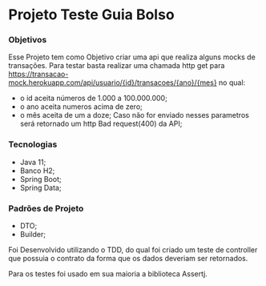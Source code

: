 # Projeto Teste Guia Bolso 

### Objetivos 
Esse Projeto tem como Objetivo criar uma api que realiza alguns mocks de transações.
Para testar basta realizar uma chamada http get para https://transacao-mock.herokuapp.com/api/usuario/{id}/transacoes/{ano}/{mes}
no qual:
 * o id aceita números de 1.000 a 100.000.000; 
 * o ano aceita numeros acima de zero;
 * o mês aceita de um a doze;
 Caso não for enviado nesses parametros será retornado um http Bad request(400) da API;
 ### Tecnologias 
 * Java 11;
 * Banco H2;
 * Spring Boot;
 * Spring Data;
 
 ### Padrões de Projeto
 * DTO;
 * Builder;
 
 Foi Desenvolvido utilizando o TDD, do qual foi criado um teste de controller que possuia o contrato da forma que os dados deveriam ser retornados.
  
  Para os testes foi usado em sua maioria a biblioteca Assertj.
 
